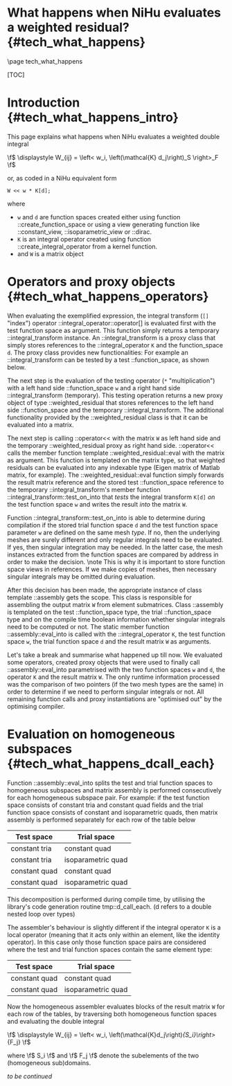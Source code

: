 What happens when NiHu evaluates a weighted residual? {#tech_what_happens}
=====================================================

\page tech_what_happens

[TOC]

Introduction {#tech_what_happens_intro}
============

This page explains what happens when NiHu evaluates a weighted double integral

\f$
\displaystyle W_{ij} = \left< w_i, \left(\mathcal{K} d_j\right)_S \right>_F
\f$

or, as coded in a NiHu equivalent form
~~~~~~~~~~~
W << w * K[d];
~~~~~~~~~~~
where
- `w` and `d` are function spaces created either using function ::create_function_space or using a view generating function like ::constant_view, ::isoparametric_view or ::dirac.
- `K` is an integral operator created using function ::create_integral_operator from a kernel function.
- and `W` is a matrix object

Operators and proxy objects {#tech_what_happens_operators}
===========================

When evaluating the exemplified expression, the integral transform (`[]` "index") operator ::integral_operator::operator[] is evaluated first with the test function space as argument. This function simply returns a temporary ::integral_transform instance. An ::integral_transform is a proxy class that simply stores references to the ::integral_operator `K` and the function_space `d`. The proxy class provides new functionalities: For example an ::integral_transform can be tested by a test ::function_space, as shown below.

The next step is the evaluation of the testing operator (`*` "multiplication") with a left hand side ::function_space `w` and a right hand side ::integral_transform (temporary). This testing operation returns a new proxy object of type ::weighted_residual that stores references to the left hand side ::function_space and the temporary ::integral_transform. The additional functionality provided by the ::weighted_residual class is that it can be evaluated into a matrix.

The next step is calling ::operator<< with the matrix `W` as left hand side and the temporary ::weighted_residual proxy as right hand side. ::operator<< calls the member function template ::weighted_residual::eval with the matrix as argument. This function is templated on the matrix type, so that weighted residuals can be evaluated into any indexable type (Eigen matrix of Matlab matrix, for example). The ::weighted_residual::eval function simply forwards the result matrix reference and the stored test ::function_space reference to the temporary ::integral_transform's member function ::integral_transform::test_on_into that _tests_ the integral transform `K[d]` _on_ the test function space `w` and writes the result _into_ the matrix `W`.

Function ::integral_transform::test_on_into is able to determine during compilation if the stored trial function space `d` and the test function space parameter `w` are defined on the same mesh _type_. If no, then the underlying meshes are surely different and only regular integrals need to be evaluated. If yes, then singular integration may be needed. In the latter case, the mesh instances extracted from the function spaces are compared by address in order to make the decision.
\note This is why it is important to store function space views in references. If we make copies of meshes, then necessary singular integrals may be omitted during evaluation.

After this decision has been made, the appropriate instance of class template ::assembly gets the scope. This class is responsible for assembling the output matrix `W` from element submatrices. Class ::assembly is templated on the test ::function_space type, the trial ::function_space type and on the compile time boolean information whether singular integrals need to be computed or not. The static member function ::assembly::eval_into is called with the ::integral_operator `K`, the test function space `w`, the trial function space `d` and the result matrix `W` as arguments.

Let's take a break and summarise what happened up till now. We evaluated some operators, created proxy objects that were used to finally call ::assembly::eval_into parametrised with the two function spaces `w` and `d`, the operator `K` and the result matrix `W`. The only runtime information processed was the comparison of two pointers (if the two mesh types are the same) in order to determine if we need to perform singular integrals or not. All remaining function calls and proxy instantiations are "optimised out" by the optimising compiler.

Evaluation on homogeneous subspaces {#tech_what_happens_dcall_each}
===================================

Function ::assembly::eval_into splits the test and trial function spaces to homogeneous subspaces and matrix assembly is performed consecutively for each homogeneous subspace pair. For example: if the test function space consists of constant tria and constant quad fields and the trial function space consists of constant and isoparametric quads, then matrix assembly is performed separately for each row of the table below

Test space    | Trial space
--------------|--------------
constant tria | constant quad
constant tria | isoparametric quad
constant quad | constant quad
constant quad | isoparametric quad

This decomposition is performed during compile time, by utilising the library's code generation routine tmp::d_call_each. (d refers to a double nested loop over types)

The assembler's behaviour is slightly different if the integral operator `K` is a local operator (meaning that it acts only within an element, like the identity operator). In this case only those function space pairs are considered where the test and trial function spaces contain the same element type:

Test space    | Trial space
--------------|--------------
constant quad | constant quad
constant quad | isoparametric quad

Now the homogeneous assembler evaluates blocks of the result matrix `W` for each row of the tables, by traversing both homogeneous function spaces and evaluating the double integral

\f$
\displaystyle
W_{ij} = \left< w_i, \left(\mathcal{K}d_j\right)_{S_i}\right>_{F_j}
\f$

where \f$ S_i \f$ and \f$ F_j \f$ denote the subelements of the two (homogeneous sub)domains.


_to be continued_

